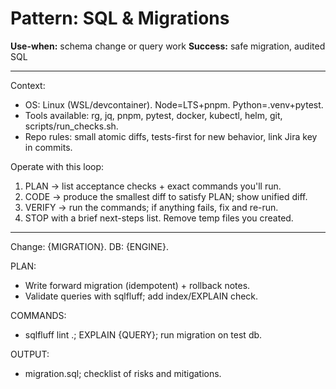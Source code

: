# Pattern: SQL & Migrations

**Use-when:** schema change or query work
**Success:** safe migration, audited SQL

---

Context:
- OS: Linux (WSL/devcontainer). Node=LTS+pnpm. Python=.venv+pytest.
- Tools available: rg, jq, pnpm, pytest, docker, kubectl, helm, git, scripts/run_checks.sh.
- Repo rules: small atomic diffs, tests-first for new behavior, link Jira key in commits.

Operate with this loop:
1) PLAN → list acceptance checks + exact commands you'll run.
2) CODE → produce the smallest diff to satisfy PLAN; show unified diff.
3) VERIFY → run the commands; if anything fails, fix and re-run.
4) STOP with a brief next-steps list. Remove temp files you created.

---

Change: {MIGRATION}. DB: {ENGINE}.

PLAN:
- Write forward migration (idempotent) + rollback notes.
- Validate queries with sqlfluff; add index/EXPLAIN check.

COMMANDS:
- sqlfluff lint .; EXPLAIN {QUERY}; run migration on test db.

OUTPUT:
- migration.sql; checklist of risks and mitigations.
